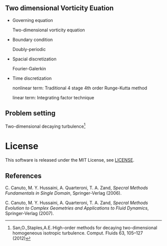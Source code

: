 ## Two dimensional Vorticity Euation

* Governing equation

  Two-dimensional vorticity equation

* Boundary condition

  Doubly-periodic

* Spacial discretization 

  Fourier-Galerkin

* Time discretization

  nonlinear term: Traditional 4 stage 4th order Runge-Kutta method

  linear term: Integrating factor technique

## Problem setting

Two-dimensional decaying turbulence[^san]

# License

This software is released under the MIT License, see [LICENSE](https://github.com/toya42/psm4cfd/blob/master/LICENSE).

## References

C. Canuto, M. Y. Hussaini, A. Quarteroni, T. A. Zand, *Specral Methods Fundamentals in Single Domain*, Springer-Verlag (2006).

C. Canuto, M. Y. Hussaini, A. Quarteroni, T. A. Zand, *Specral Methods Evolution to Complex Geometries and Applications to Fluid Dynamics*, Springer-Verlag (2007).

[^san]: San,O.,Staples,A.E.:High-order methods for decaying two-dimensional homogeneous isotropic turbulence. Comput. Fluids 63, 105–127 (2012)